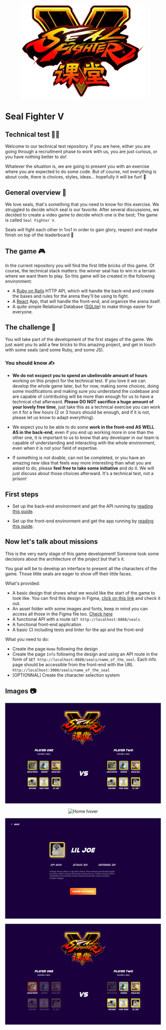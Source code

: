<p align="center">
  <img src="/assets/Logo.svg" width="400" alt="Logo" />
</p>

# Seal Fighter V

## Technical test 👨‍💻

Welcome to our technical test repository.
If you are here, either you are going through a recruitment phase to work with us, you are just curious, or you have nothing better to do!

Whatever the situation is, we are going to present you with an exercise where you are expected to do some code. But of course, not everything is about code, there is choices, styles, ideas... hopefully it will be fun! 🥳

## General overview 🦭

We love seals, that's something that you need to know for this exercise. We struggled to decide which seal is our favorite. After several discussions, we decided to create a video game to decide which one is the best; The game is called `Seal Fighter V`.

Seals will fight each other in 1vs1 in order to gain glory, respect and maybe finish on top of the leaderboard :rocket:

## The game 🎮

In the current repository you will find the first little bricks of this game. Of course, the technical stack matters: the winner seal has to win in a terrain where we want them to play. So this game will be created in the following environment:

- A [Ruby on Rails](https://rubyonrails.org/) HTTP API, which will handle the back-end and create the bases and rules for the arena they'll be using to fight.
- A [React](https://reactjs.org/) App, that will handle the front-end, and organize the arena itself.
- A quite simple Relational Database ([SQLite](https://www.sqlite.org)) to make things easier for everyone.

## The challenge 🚀

You will take part of the development of the first stages of the game. We just want you to add a few bricks to this amazing project, and get in touch with some seals (and some Ruby, and some JS).

### You should know ✍️

- **We do not excpect you to spend an ubelievable amount of hours** working on this project for the technical test. If you love it we can develop the whole game later, but for now, making some choices, doing some modifications and making sure you understand the codebase and are capable of contributing will be more than enough for us to have a technical chat afterward. **Please DO NOT sacrifice a huge amount of your lovely free time**, just take this as a technical exercise you can work on it for a few hours (2 or 3 hours should be enough, and if it is not, please let us know to adapt everything).

- We expect you to be able to do some **work in the front-end AS WELL AS in the back-end**, even if you end up working more in one than the other one, it is important to us to know that any developer in our team is capable of understanding and interacting with the whole environment, even when it is not your field of expertise.

- If something is not doable, can not be completed, or you have an amazing new idea that feels way more interesting than what you are asked to do, please **feel free to take some initiative** and do it. We will just discuss about those choices afterward. It's a technical test, not a prison!

## First steps

- Set up the back-end environment and get the API running by [reading this guide](api/README.md).

- Set up the front-end environment and get the app running by [reading this guide](front/README.md).

## Now let's talk about missions

This is the very early stage of this game development! Someone took some decisions about the architecture of the project but that's it.

You goal will be to develop an interface to present all the characters of the game. Those little seals are eager to show off their little faces.

What's provided:
- A basic design that shows what we would like the start of the game to look like. You can find this design in Figma, [click on this link](https://www.figma.com/file/1F1hraYvSAN7vzhd4e5iMU/Seal-Fighter-V?node-id=0%3A1) and check it out.
- An asset folder with some images and fonts, keep in mind you can access all those in the Figma file too. [Check here](front/assets)
- A functional API with a route `GET http://localhost:8888/seals`
- A functional front-end application
- A basic CI including tests and linter for the api and the front-end

What you need to do:
- Create the page `Home` following the design
- Create the page `Info` following the design and using an API route in the form of `GET http://localhost:8888/seals/name_of_the_seal`. Each info page should be accessible from the front-end with the URL `http://localhost:3000/seals/name_of_the_seal`
- [OPTIONNAL] Create the character selection system

## Images 📷

<p align="center">
  <img src="/assets/Home.png" alt="Home" />
</p>

<p align="center">
  <img src="/assetsHome - Player hover.png" alt="Home hover" />
</p>

<p align="center">
  <img src="/assets/Infos.png" alt="Infos" />
</p>

<p align="center">
  <img src="/assets/Home - Player selected [OPTIONAL].png" alt="Home selected" />
</p>
